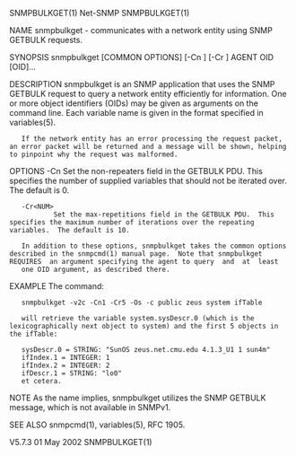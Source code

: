 SNMPBULKGET(1)                                                                                     Net-SNMP                                                                                    SNMPBULKGET(1)



NAME
       snmpbulkget - communicates with a network entity using SNMP GETBULK requests.

SYNOPSIS
       snmpbulkget [COMMON OPTIONS] [-Cn <num>] [-Cr <NUM>] AGENT OID [OID]...

DESCRIPTION
       snmpbulkget  is  an SNMP application that uses the SNMP GETBULK request to query a network entity efficiently for information.  One or more object identifiers (OIDs) may be given as arguments on the
       command line.  Each variable name is given in the format specified in variables(5).

       If the network entity has an error processing the request packet, an error packet will be returned and a message will be shown, helping to pinpoint why the request was malformed.

OPTIONS
       -Cn<NUM>
               Set the non-repeaters field in the GETBULK PDU.  This specifies the number of supplied variables that should not be iterated over.  The default is 0.

       -Cr<NUM>
               Set the max-repetitions field in the GETBULK PDU.  This specifies the maximum number of iterations over the repeating variables.  The default is 10.

       In addition to these options, snmpbulkget takes the common options described in the snmpcmd(1) manual page.  Note that snmpbulkget REQUIRES  an argument specifying the agent to query  and  at  least
       one OID argument, as described there.

EXAMPLE
       The command:

       snmpbulkget -v2c -Cn1 -Cr5 -Os -c public zeus system ifTable

       will retrieve the variable system.sysDescr.0 (which is the lexicographically next object to system) and the first 5 objects in the ifTable:

       sysDescr.0 = STRING: "SunOS zeus.net.cmu.edu 4.1.3_U1 1 sun4m"
       ifIndex.1 = INTEGER: 1
       ifIndex.2 = INTEGER: 2
       ifDescr.1 = STRING: "lo0"
       et cetera.

NOTE
       As the name implies, snmpbulkget utilizes the SNMP GETBULK message, which is not available in SNMPv1.

SEE ALSO
       snmpcmd(1), variables(5), RFC 1905.



V5.7.3                                                                                           01 May 2002                                                                                   SNMPBULKGET(1)
